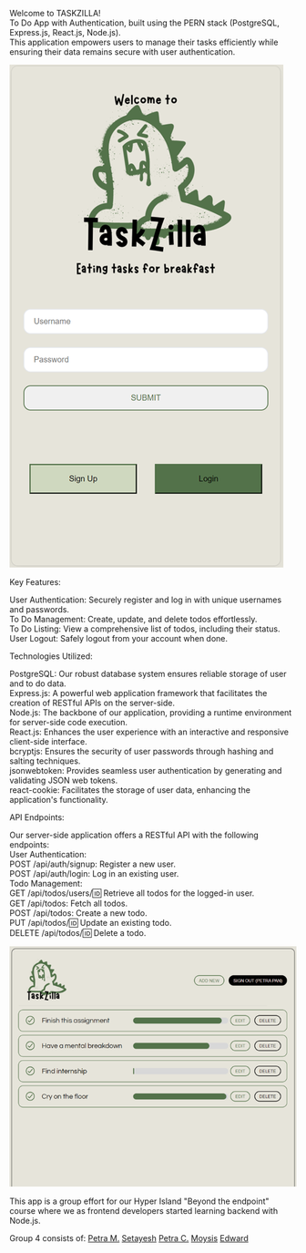 Welcome to TASKZILLA!  
To Do App with Authentication, built using the PERN stack (PostgreSQL, Express.js, React.js, Node.js).  
This application empowers users to manage their tasks efficiently while ensuring their data remains secure with user authentication.

![alt text](client/src/interface.png)

Key Features:

User Authentication: Securely register and log in with unique usernames and passwords.  
To Do Management: Create, update, and delete todos effortlessly.  
To Do Listing: View a comprehensive list of todos, including their status.  
User Logout: Safely logout from your account when done.

Technologies Utilized:

PostgreSQL: Our robust database system ensures reliable storage of user and to do data.  
Express.js: A powerful web application framework that facilitates the creation of RESTful APIs on the server-side.  
Node.js: The backbone of our application, providing a runtime environment for server-side code execution.  
React.js: Enhances the user experience with an interactive and responsive client-side interface.  
bcryptjs: Ensures the security of user passwords through hashing and salting techniques.  
jsonwebtoken: Provides seamless user authentication by generating and validating JSON web tokens.  
react-cookie: Facilitates the storage of user data, enhancing the application's functionality.

API Endpoints:

Our server-side application offers a RESTful API with the following endpoints:  
User Authentication:  
POST /api/auth/signup: Register a new user.  
POST /api/auth/login: Log in an existing user.  
Todo Management:  
GET /api/todos/users/:id: Retrieve all todos for the logged-in user.  
GET /api/todos: Fetch all todos.  
POST /api/todos: Create a new todo.  
PUT /api/todos/:id: Update an existing todo.  
DELETE /api/todos/:id: Delete a todo.

![To Do App interface](<client/src/to do app interface.png>)

This app is a group effort for our Hyper Island "Beyond the endpoint" course where we as frontend developers started learning backend with Node.js.

Group 4 consists of:
[Petra M.](https://github.com/PetraaM)
[Setayesh](https://github.com/setayeshnri)
[Petra C.](https://github.com/PoppyRed91)
[Moysis](https://github.com/MoysisPap)
[Edward](https://github.com/Edw4l)

